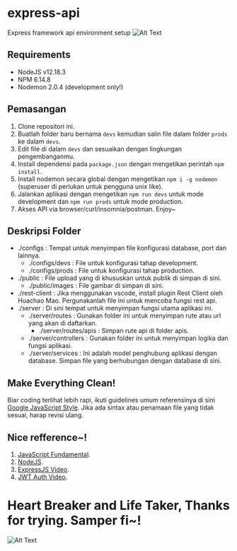 # express-api
Express framework api environment setup
![Alt Text](https://www.mememaker.net/api/bucket?path=static/img/memes/full/2019/Jan/8/3/pennywise-nodejs-212.png)

## Requirements
- NodeJS v12.18.3
- NPM 6.14.8
- Nodemon 2.0.4 (development only!)

## Pemasangan
1. Clone repositori ini.
2. Buatlah folder baru bernama `devs` kemudian salin file dalam folder `prods` ke dalam `devs`.
3. Edit file di dalam `devs` dan sesuaikan dengan lingkungan pengembanganmu.
4. Install dependensi pada `package.json` dengan mengetikan perintah `npm install`.
5. Install nodemon secara global dengan mengetikan `npm i -g nodemon` (superuser di perlukan untuk pengguna unix like).
6. Jalankan aplikasi dengan mengetikan `npm run devs` untuk mode development dan `npm run prods` untuk mode production.
7. Akses API via browser/curl/insomnia/postman. Enjoy~

## Deskripsi Folder
- ./configs : Tempat untuk menyimpan file konfigurasi database, port dan lainnya.
	- ./configs/devs : File untuk konfigurasi tahap development.
	- ./configs/prods : File untuk konfigurasi tahap production.
- ./public : File upload yang di khususkan untuk publik di simpan di sini.
	- ./public/images : File gambar di simpan di sini.
- ./rest-client : Jika menggunakan vscode, install plugin Rest Client oleh Huachao Mao. Pergunakanlah file ini untuk mencoba fungsi rest api.
- ./server : Di sini tempat untuk menyimpan fungsi utama aplikasi ini.
	- ./server/routes : Gunakan folder ini untuk menyimpan rute atau url yang akan di daftarkan.
		- ./server/routes/apis : Simpan rute api di folder apis.
	- ./server/controllers : Gunakan folder ini untuk menyimpan logika dan fungsi aplikasi.
	- ./server/services : Ini adalah model penghubung aplikasi dengan database. Simpan file yang berhubungan dengan database di sini.

## Make Everything Clean!
Biar coding terlihat lebih rapi, ikuti guidelines umum referensinya di sini [Google JavaScript Style](https://google.github.io/styleguide/jsguide.html). Jika ada sintax atau penamaan file yang tidak sesuai, harap revisi ulang.

## Nice refference~!
1. [JavaScript Fundamental](https://www.w3schools.com/js/).
2. [NodeJS](https://www.w3schools.com/nodejs/).
3. [ExpressJS Video](https://www.youtube.com/watch?v=vjf774RKrLc).
4. [JWT Auth Video](https://www.youtube.com/watch?v=mbsmsi7l3r4).

# Heart Breaker and Life Taker, Thanks for trying. Samper fi~!
![Alt Text](https://blog.hubspot.com/hubfs/giphy_1-1.gif)